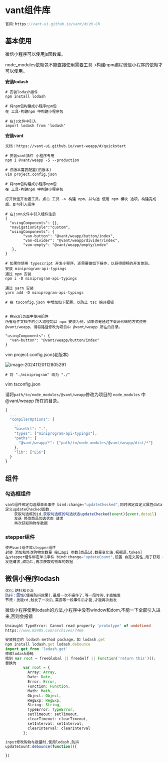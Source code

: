 # vant组件库

```ts
官网:https://vant-ui.github.io/vant/#/zh-CN
```

## 基本使用

微信小程序可以使用js函数库。

node_modules依赖包不能直接使用需要工具->构建npm编程微信小程序的依赖才可以使用。

**安装lodash**

```shell
# 安装lodash插件
npm install lodash

# 将npm包构建成小程序npm包
在 工具-构建npm 中构建小程序包

# 在js文件中引入
import lodash from 'lodash'
```

**安装vant**

```shell
文档：https://vant-ui.github.io/vant-weapp/#/quickstart

# 安装vant插件 小程序专用
npm i @vant/weapp -S --production

# 旧版本需要配置(旧版本)
vim project.config.json

# 将npm包构建成小程序npm包
在 工具-构建npm 中构建小程序包

打开微信开发者工具，点击 工具 -> 构建 npm，并勾选 使用 npm 模块 选项，构建完成后，即可引入组件

# 在json文件中引入组件注册
{
  "usingComponents": {},
  "navigationStyle":"custom",
  "usingComponents": {
        "van-button": "@vant/weapp/button/index",
        "van-divider": "@vant/weapp/divider/index",
        "van-empty": "@vant/weapp/empty/index"
   },
}

# 如果你使用 typescript 开发小程序，还需要做如下操作，以获得顺畅的开发体验。
安装 miniprogram-api-typings
通过 npm 安装
npm i -D miniprogram-api-typings

通过 yarn 安装
yarn add -D miniprogram-api-typings

# 在 tsconfig.json 中增加如下配置，以防止 tsc 编译报错


# 在wxml页面中使用组件
所有组件文档中的引入路径均以 npm 安装为例，如果你是通过下载源代码的方式使用 @vant/weapp，请将路径修改为项目中 @vant/weapp 所在的目录。

"usingComponents": {
  "van-button": "@vant/weapp/button/index"
}
```

vim project.config.json(老版本)

![image-20241120112805291](https://2216847528.oss-cn-beijing.aliyuncs.com/asset/image-20241120112805291.png)

```shell
# 将 "./miniprogram" 改为 "./"
```

vim tsconfig.json

请将`path/to/node_modules/@vant/weapp`修改为项目的 `node_modules` 中 @vant/weapp 所在的目录。

```ts
{
  ...
  "compilerOptions": {
    ...
    "baseUrl": ".",
    "types": ["miniprogram-api-typings"],
    "paths": {
      "@vant/weapp/*": ["path/to/node_modules/@vant/weapp/dist/*"]
    },
    "lib": ["ES6"]
  }
}
```



## 组件

### 勾选框组件

```ts
vant组件绑定勾选框单击事件 bind:change="updateChecked",同时绑定自定义属性data-goodsId
定义updateChecked函数,
    获取勾选框的id,获取勾选框的勾选状态updateChecked(event){event.detail} 
	发送 修改商品勾选状态 请求
    再次获取购物车数据
```

### stepper组件

```ts
使用vant组件库stepper组件
封装 添加和修改购物车数量 接口api 参数[商品id,数量变化值,祝福语,token]
在stepper组件绑定单击事件 bind:change="updateCount",设置 自定义属性,用于获取 goodsId,使用bind:change事件的回调 event.detail 获取输入的新值newValue,设置 自定义属性,用于获取输入的旧值oldValue,使用新值-旧值得到差值(数量变化值)
发送请求,成功后,再次获取购物车的数据
```





## 微信小程序lodash

```ts
优化:防抖和节流
防抖：回城(使用防抖效果),最后一次不操作了,等一段时间,才能触发
节流：技能cd,触发了一次后,需要等一段事件后才能,才能再次触发
```

微信小程序使用lodash的方法,小程序中没有window和dom,不能一下全部引入进来,否则会报错

```ts
Uncaught TypeError: Cannot read property 'prototype' of undefined
https://www.02405.com/archives/7466
```

```ts
安装独立的 lodash method package，如 lodash.get
npm install lodash.get lodash.debounce
import get from 'lodash.get'
修改lodash源码
找到 var root = freeGlobal || freeSelf || Function('return this')();
替换为
        var root = {
          Array: Array,
          Date: Date,
          Error: Error,
          Function: Function,
          Math: Math,
          Object: Object,
          RegExp: RegExp,
          String: String,
          TypeError: TypeError,
          setTimeout: setTimeout,
          clearTimeout: clearTimeout,
          setInterval: setInterval,
          clearInterval: clearInterval
        };

input修改购物车数量时,使用lodash,防抖
updateCount:debounce(function(){

})
```

